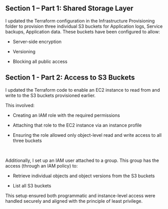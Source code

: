 ## Section 1 – Part 1: Shared Storage Layer

I updated the Terraform configuration in the Infrastructure Provisioning folder to provision three individual S3 buckets for Application logs, Service backups, Application data. These buckets have been configured to allow:

- Server-side encryption

- Versioning

- Blocking all public access


## Section 1 - Part 2: Access to S3 Buckets
I updated the Terraform code to enable an EC2 instance to read from and write to the S3 buckets provisioned earlier.

This involved:

- Creating an IAM role with the required permissions

- Attaching that role to the EC2 instance via an instance profile

- Ensuring the role allowed only object-level read and write access to all three buckets

<br> 

Additionally, I set up an IAM user attached to a group. This group has the access (through an IAM policy) to:

- Retrieve individual objects and object versions from the S3 buckets

- List all S3 buckets

This setup ensured both programmatic and instance-level access were handled securely and aligned with the principle of least privilege.